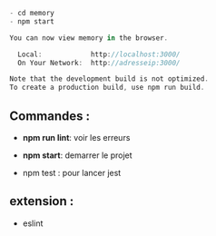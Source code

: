 ```javascript
- cd memory
- npm start

You can now view memory in the browser.

  Local:            http://localhost:3000/       
  On Your Network:  http://adresseip:3000/    

Note that the development build is not optimized.
To create a production build, use npm run build.
```

## Commandes : 
- **npm run lint**: voir les erreurs 
- **npm start**: demarrer le projet

- npm test : pour lancer jest


## extension : 
- eslint 